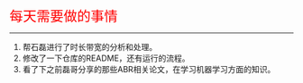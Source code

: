  <font color = red size = 5>每天需要做的事情</font>

----

1. 帮石磊进行了时长带宽的分析和处理。
1. 修改了一下仓库的README，还有运行的流程。
1. 看了下之前磊哥分享的那些ABR相关论文，在学习机器学习方面的知识。
